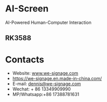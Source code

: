 # AI-Screen
AI-Powered Human-Computer Interaction

## RK3588

# Contacts

- Website: www.we-signage.com
- https://we-signage.en.made-in-china.com/
- E-mail: dennis@we-signage.com
- Wechat: + 86 13349909990
- MP/Whatsapp:+86 17388781631

